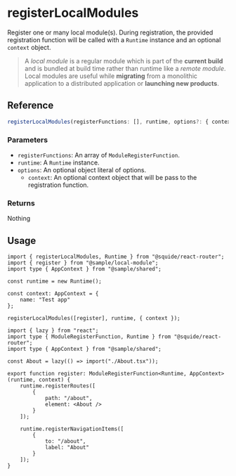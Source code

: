 # registerLocalModules

Register one or many local module(s). During registration, the provided registration function will be called with a `Runtime` instance and an optional `context` object.

> A *local module* is a regular module which is part of the **current build** and is bundled at build time rather than runtime like a *remote module*. Local modules are useful while **migrating** from a monolithic application to a distributed application or **launching new products**.

## Reference

```ts
registerLocalModules(registerFunctions: [], runtime, options?: { context? })
```

### Parameters

- `registerFunctions`: An array of `ModuleRegisterFunction`.
- `runtime`: A `Runtime` instance.
- `options`: An optional object literal of options.
    - `context`: An optional context object that will be pass to the registration function.

### Returns

Nothing

## Usage

```tsx !#11 host/bootstrap.tsx
import { registerLocalModules, Runtime } from "@squide/react-router";
import { register } from "@sample/local-module";
import type { AppContext } from "@sample/shared";

const runtime = new Runtime();

const context: AppContext = {
    name: "Test app"
};

registerLocalModules([register], runtime, { context });
```

```tsx !#7-21 local-module/register.tsx
import { lazy } from "react";
import type { ModuleRegisterFunction, Runtime } from "@squide/react-router";
import type { AppContext } from "@sample/shared";

const About = lazy(() => import("./About.tsx"));

export function register: ModuleRegisterFunction<Runtime, AppContext>(runtime, context) {
    runtime.registerRoutes([
        {
            path: "/about",
            element: <About />
        }
    ]);

    runtime.registerNavigationItems([
        {
            to: "/about",
            label: "About"
        }
    ]);
}
```
